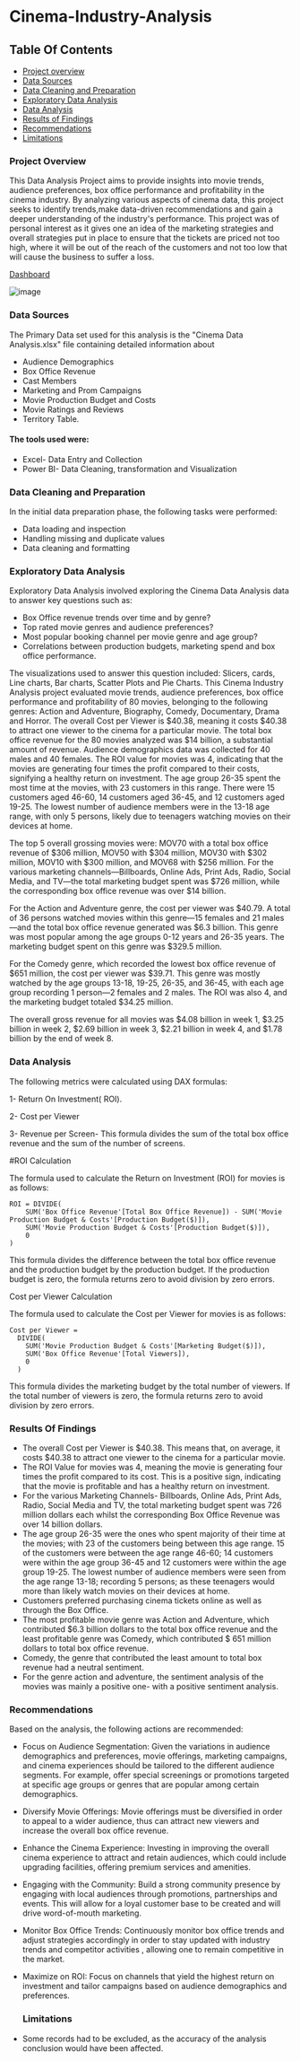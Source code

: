 # Cinema-Industry-Analysis
## Table Of Contents
- [Project overview](#project-overview)
- [Data Sources](#data-sources)
- [Data Cleaning and Preparation](#data-cleaning-and-preparation)
- [Exploratory Data Analysis](#exploratory-data-analysis)
- [Data Analysis](#data-analysis)
- [Results of Findings](#results-of-findings)
- [Recommendations](#recommendations)
- [Limitations](limitations)

### Project Overview
This Data Analysis Project aims to provide insights into  movie trends, audience preferences, box office performance and profitability in the cinema industry. By analyzing various aspects of cinema data, this project seeks to identify trends,make data-driven recommendations and gain a deeper understanding of the industry's performance. This project was of personal interest as it gives one an idea of the marketing strategies and overall strategies put in place to ensure that the tickets are priced not too high, where it will be out of the reach of the customers and not too low that will cause the business to suffer a loss.
  
  [Dashboard](Cinemadashboard.png)
  
  ![image](https://github.com/ChrisAnn609/Cinema-Industry-Analysis/assets/173093556/52fbe4cf-389f-4a9a-8248-1c7d573c8873)

 

  ### Data Sources
  The Primary Data set used for this analysis is the "Cinema Data Analysis.xlsx" file containing detailed information about
  - Audience Demographics
  - Box Office Revenue
  - Cast Members
  - Marketing and Prom Campaigns
  - Movie Production Budget and Costs
  - Movie Ratings and Reviews
  - Territory Table.
    
#### The tools used were:
- Excel- Data Entry and Collection
- Power BI- Data Cleaning, transformation and Visualization

### Data Cleaning and Preparation
In the initial data preparation phase, the following tasks were performed:
- Data loading and inspection
- Handling missing and duplicate values
- Data cleaning and formatting

### Exploratory Data Analysis
Exploratory Data Analysis involved exploring the Cinema Data Analysis data to answer key questions such as:
- Box Office revenue trends over time and by genre?
- Top rated movie genres and audience preferences?
- Most popular booking channel per movie genre and age group?
- Correlations between production budgets, marketing spend and box office performance.
    
The visualizations used to answer this question included: Slicers, cards, Line charts, Bar charts, Scatter Plots and Pie Charts.
This Cinema Industry Analysis project evaluated movie trends, audience preferences, box office performance and profitability of 80 movies, belonging to the following genres: Action and Adventure, Biography, Comedy, Documentary, Drama and Horror. The overall Cost per Viewer is $40.38, meaning it costs $40.38 to attract one viewer to the cinema for a particular movie. The total box office revenue for the 80 movies analyzed was $14 billion, a substantial amount of revenue. Audience demographics data was collected for 40 males and 40 females. The ROI value for movies was 4, indicating that the movies are generating four times the profit compared to their costs, signifying a healthy return on investment. The age group 26-35 spent the most time at the movies, with 23 customers in this range. There were 15 customers aged 46-60, 14 customers aged 36-45, and 12 customers aged 19-25. The lowest number of audience members were in the 13-18 age range, with only 5 persons, likely due to teenagers watching movies on their devices at home.

The top 5 overall grossing movies were: MOV70 with a total box office revenue of $306 million, MOV50 with $304 million, MOV30 with $302 million, MOV10 with $300 million, and MOV68 with $256 million. For the various marketing channels—Billboards, Online Ads, Print Ads, Radio, Social Media, and TV—the total marketing budget spent was $726 million, while the corresponding box office revenue was over $14 billion.

For the Action and Adventure genre, the cost per viewer was $40.79. A total of 36 persons watched movies within this genre—15 females and 21 males—and the total box office revenue generated was $6.3 billion. This genre was most popular among the age groups 0-12 years and 26-35 years. The marketing budget spent on this genre was $329.5 million.

For the Comedy genre, which recorded the lowest box office revenue of $651 million, the cost per viewer was $39.71. This genre was mostly watched by the age groups 13-18, 19-25, 26-35, and 36-45, with each age group recording 1 person—2 females and 2 males. The ROI was also 4, and the marketing budget totaled $34.25 million.

The overall gross revenue for all movies was $4.08 billion in week 1, $3.25 billion in week 2, $2.69 billion in week 3, $2.21 billion in week 4, and $1.78 billion by the end of week 8.
 
### Data Analysis
The following metrics were calculated using DAX formulas:
  
  1- Return On Investment( ROI).
  
  2- Cost per Viewer
  
  3- Revenue per Screen- This formula divides the sum of the total box office revenue and the sum of the number of screens.
  
  #ROI Calculation

The formula used to calculate the Return on Investment (ROI) for movies is as follows:

```
ROI = DIVIDE(
    SUM('Box Office Revenue'[Total Box Office Revenue]) - SUM('Movie Production Budget & Costs'[Production Budget($)]), 
    SUM('Movie Production Budget & Costs'[Production Budget($)]),
    0
)
```
This formula divides the difference between the total box office revenue and the production budget by the production budget. If the production budget is zero, the formula returns zero to avoid division by zero errors.

Cost per Viewer Calculation

The formula used to calculate the Cost per Viewer for movies is as follows:

```
Cost per Viewer = 
  DIVIDE(
    SUM('Movie Production Budget & Costs'[Marketing Budget($)]),
    SUM('Box Office Revenue'[Total Viewers]),
    0
  )
```
This formula divides the marketing budget by the total number of viewers. If the total number of viewers is zero, the formula returns zero to avoid division by zero errors.

### Results Of Findings

- The overall Cost per Viewer is $40.38. This means that, on average, it costs $40.38 to attract one viewer to the cinema for a particular movie.
- The ROI Value for movies was 4, meaning the movie is generating four times the profit compared to its cost. This is a positive sign, indicating that the movie is profitable and has a healthy return on investment.
- For the various Marketing Channels- Billboards, Online Ads, Print Ads, Radio, Social Media and TV, the total marketing budget spent was 726 million dollars each whilst the corresponding Box Office Revenue was over 14 billion dollars.
- The age group 26-35 were the ones who spent majority of their time at the movies; with 23 of the customers being between this age range. 15 of the customers were between the age range 46-60; 14 customers were within the age group 36-45 and 12 customers were within the age group 19-25. The lowest number of audience members were seen from the age range 13-18; recording 5 persons; as these teenagers would more than likely watch movies on their devices at home.
- Customers preferred purchasing cinema tickets online as well as through the Box Office.
- The most profitable movie genre was Action and Adventure, which contributed $6.3 billion dollars to the total box office revenue and the least profitable genre was Comedy, which contributed $ 651 million dollars to total box office revenue.
- Comedy, the genre that contributed the least amount to total box revenue had a neutral sentiment.
- For the genre action and adventure, the sentiment analysis of the movies was mainly a positive one- with a positive sentiment analysis.


### Recommendations
Based on the analysis, the following actions are recommended:
- Focus on Audience Segmentation: Given the variations in audience demographics and preferences, movie offerings, marketing campaigns, and cinema experiences should be tailored to the different audience segments. For example, offer special screenings or promotions targeted at specific age groups or genres that are popular among certain demographics.
- Diversify Movie Offerings: Movie offerings must be diversified in order to appeal to a wider audience, thus can attract new viewers and increase the overall box office revenue.
- Enhance the Cinema Experience: Investing in improving the overall cinema experience to attract and retain audiences, which could include upgrading facilities, offering premium services and amenities.
- Engaging with the Community: Build a strong community presence by engaging with local audiences through promotions, partnerships and events. This will allow for a loyal customer base 
 to be created and will drive word-of-mouth marketing.
- Monitor Box Office Trends: Continuously monitor box office trends and adjust strategies accordingly in order to stay updated with industry trends and competitor activities , allowing one to remain competitive in the market.
- Maximize on ROI: Focus on channels that yield the highest return on investment and tailor campaigns based on audience demographics and preferences.

  ### Limitations
- Some records had to be excluded, as the accuracy of the analysis conclusion would have been affected.









    
 
